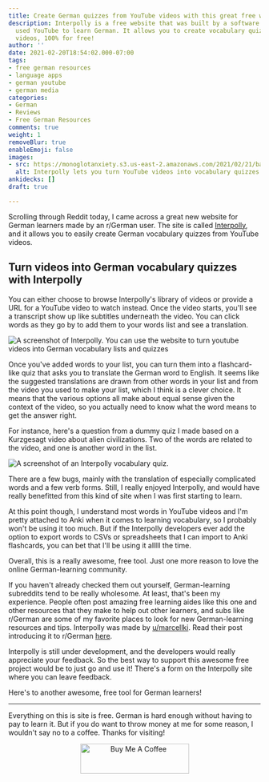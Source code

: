 ```yaml
---
title: Create German quizzes from YouTube videos with this great free website
description: Interpolly is a free website that was built by a software developer who
  used YouTube to learn German. It allows you to create vocabulary quizzes from YouTube
  videos, 100% for free!
author: ''
date: 2021-02-20T18:54:02.000-07:00
tags:
- free german resources
- language apps
- german youtube
- german media
categories:
- German
- Reviews
- Free German Resources
comments: true
weight: 1
removeBlur: true
enableEmoji: false
images:
- src: https://monoglotanxiety.s3.us-east-2.amazonaws.com/2021/02/21/banner-interpolly.jpg
  alt: Interpolly lets you turn YouTube videos into vocabulary quizzes
ankidecks: []
draft: true

---
```

Scrolling through Reddit today, I came across a great new website for German learners made by an r/German user. The site is called [Interpolly](https://www.interpolly.com/), and it allows you to easily create German vocabulary quizzes from YouTube videos.

## Turn videos into German vocabulary quizzes with Interpolly

You can either choose to browse Interpolly's library of videos or provide a URL for a YouTube video to watch instead. Once the video starts, you'll see a transcript show up like subtitles underneath the video. You can click words as they go by to add them to your words list and see a translation.

![A screenshot of Interpolly. You can use the website to turn youtube videos into German vocabulary lists and quizzes](https://monoglotanxiety.s3.us-east-2.amazonaws.com/2021/02/21/interpolly-example-kurzgesagt.png)

Once you've added words to your list, you can turn them into a flashcard-like quiz that asks you to translate the German word to English. It seems like the suggested translations are drawn from other words in your list and from the video you used to make your list, which I think is a clever choice. It means that the various options all make about equal sense given the context of the video, so you actually need to know what the word means to get the answer right.

For instance, here's a question from a dummy quiz I made based on a Kurzgesagt video about alien civilizations. Two of the words are related to the video, and one is another word in the list.

![A screenshot of an Interpolly vocabulary quiz.](https://monoglotanxiety.s3.us-east-2.amazonaws.com/2021/02/21/interpolly-example-milchstrasse.png)

There are a few bugs, mainly with the translation of especially complicated words and a few verb forms. Still, I really enjoyed Interpolly, and would have really benefitted from this kind of site when I was first starting to learn.

At this point though, I understand most words in YouTube videos and I'm pretty attached to Anki when it comes to learning vocabulary, so I probably won't be using it too much. But if the Interpolly developers ever add the option to export words to CSVs or spreadsheets that I can import to Anki flashcards, you can bet that I'll be using it alllll the time.

Overall, this is a really awesome, free tool. Just one more reason to love the online German-learning community.

If you haven't already checked them out yourself, German-learning subreddits tend to be really wholesome. At least, that's been my experience. People often post amazing free learning aides like this one and other resources that they make to help out other learners, and subs like r/German are some of my favorite places to look for new German-learning resources and tips. Interpolly was made by [u/marcellki](https://www.reddit.com/user/marcellki/). Read their post introducing it to r/German [here](https://www.reddit.com/r/German/comments/lo6wsp/i_created_a_free_tool_to_turn_youtube_videos_into/).

Interpolly is still under development, and the developers would really appreciate your feedback. So the best way to support this awesome free project would be to just go and use it! There's a form on the Interpolly site where you can leave feedback.

Here's to another awesome, free tool for German learners!

***

Everything on this is site is free. German is hard enough without having to pay to learn it. But if you do want to throw money at me for some reason, I wouldn't say no to a coffee. Thanks for visiting!

<center>

<a href="https://www.buymeacoffee.com/monoglotanxiety" target="_blank"><img src="https://cdn.buymeacoffee.com/buttons/v2/default-yellow.png" alt="Buy Me A Coffee" style="height: 60px !important;width: 217px !important;" ></a>

</center>